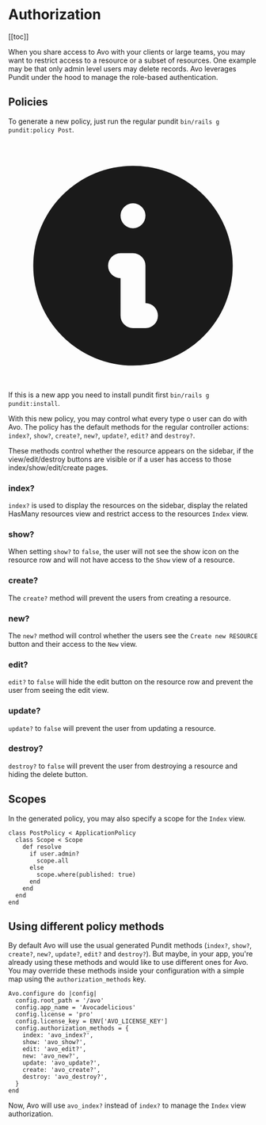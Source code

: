 # Authorization

[[toc]]

When you share access to Avo with your clients or large teams, you may want to restrict access to a resource or a subset of resources. One example may be that only admin level users may delete records. Avo leverages Pundit under the hood to manage the role-based authentication.

## Policies

To generate a new policy, just run the regular pundit `bin/rails g pundit:policy Post`.

<div class="rounded-md bg-blue-50 p-4">
  <div class="flex">
    <div class="flex-shrink-0">
      <svg class="h-5 w-5 text-blue-400" xmlns="http://www.w3.org/2000/svg" viewBox="0 0 20 20" fill="currentColor">
        <path fill-rule="evenodd" d="M18 10a8 8 0 11-16 0 8 8 0 0116 0zm-7-4a1 1 0 11-2 0 1 1 0 012 0zM9 9a1 1 0 000 2v3a1 1 0 001 1h1a1 1 0 100-2v-3a1 1 0 00-1-1H9z" clip-rule="evenodd" />
      </svg>
    </div>
    <div class="ml-3 flex-1 md:flex md:justify-between">
      <div class="text-sm leading-5 text-blue-700">
        If this is a new app you need to install pundit first <code>bin/rails g pundit:install</code>.
      </div>
    </div>
  </div>
</div>

With this new policy, you may control what every type o user can do with Avo. The policy has the default methods for the regular controller actions: `index?`, `show?`, `create?`, `new?`, `update?`, `edit?` and `destroy?`.

These methods control whether the resource appears on the sidebar, if the view/edit/destroy buttons are visible or if a user has access to those index/show/edit/create pages.

### index?

`index?` is used to display the resources on the sidebar, display the related HasMany resources view and restrict access to the resources `Index` view.

### show?

When setting `show?` to `false`, the user will not see the show icon on the resource row and will not have access to the `Show` view of a resource.

### create?

The `create?` method will prevent the users from creating a resource.

### new?

The `new?` method will control whether the users see the `Create new RESOURCE` button and their access to the `New` view.

### edit?

`edit?` to `false` will hide the edit button on the resource row and prevent the user from seeing the edit view.

### update?

`update?` to `false` will prevent the user from updating a resource.

### destroy?

`destroy?` to `false` will prevent the user from destroying a resource and hiding the delete button.

## Scopes

In the generated policy, you may also specify a scope for the `Index` view.

```ruby{3-9}
class PostPolicy < ApplicationPolicy
  class Scope < Scope
    def resolve
      if user.admin?
        scope.all
      else
        scope.where(published: true)
      end
    end
  end
end
```

## Using different policy methods

By default Avo will use the usual generated Pundit methods (`index?`, `show?`, `create?`, `new?`, `update?`, `edit?` and `destroy?`). But maybe, in your app, you're already using these methods and would like to use different ones for Avo. You may override these methods inside your configuration with a simple map using the `authorization_methods` key.


```ruby{6-14}
Avo.configure do |config|
  config.root_path = '/avo'
  config.app_name = 'Avocadelicious'
  config.license = 'pro'
  config.license_key = ENV['AVO_LICENSE_KEY']
  config.authorization_methods = {
    index: 'avo_index?',
    show: 'avo_show?',
    edit: 'avo_edit?',
    new: 'avo_new?',
    update: 'avo_update?',
    create: 'avo_create?',
    destroy: 'avo_destroy?',
  }
end
```

Now, Avo will use `avo_index?` instead of `index?` to manage the `Index` view authorization.
